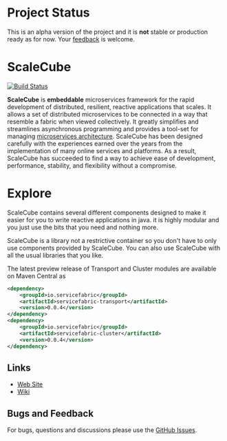 # Project Status

This is an alpha version of the project and it is **not** stable or production ready as for now. 
Your [feedback](https://github.com/scalecube/scalecube/issues) is welcome.    

# ScaleCube

[![Build Status](https://travis-ci.org/scalecube/scalecube.svg?branch=master)](https://travis-ci.org/scalecube/scalecube)

**ScaleCube** is **embeddable** microservices framework for the rapid development of distributed, resilient, reactive
applications that scales. It allows a set of distributed microservices to be connected in a way that resemble a fabric 
when viewed collectively. It greatly simplifies and streamlines asynchronous programming and provides a tool-set for 
managing [microservices architecture](http://microservices.io/patterns/index.html). ScaleCube has been designed 
carefully with the experiences earned over the years from the implementation of many online services and platforms. 
As a result, ScaleCube has succeeded to find a way to achieve ease of development, performance, stability, 
and flexibility without a compromise.

# Explore
ScaleCube contains several different components designed to make it easier for you to write reactive applications in java. it is highly modular and you just use the bits that you need and nothing more.

ScaleCube is a library not a restrictive container so you don't have to only use components provided by ScaleCube. You can also use ScaleCube with all the usual libraries that you like.

The latest preview release of Transport and Cluster modules are available on Maven Central as

``` xml
<dependency>
	<groupId>io.servicefabric</groupId>
	<artifactId>servicefabric-transport</artifactId>
	<version>0.0.4</version>
</dependency>
<dependency>
	<groupId>io.servicefabric</groupId>
	<artifactId>servicefabric-cluster</artifactId>
	<version>0.0.4</version>
</dependency>
```

## Links

* [Web Site](http://scalecube.io/)
* [Wiki](https://github.com/scalecube/scalecube/wiki/Cluster)

## Bugs and Feedback

For bugs, questions and discussions please use the [GitHub Issues](https://github.com/scalecube/scalecube/issues).
